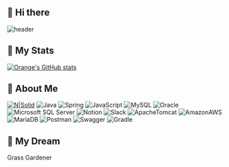 ## 👋 Hi there ##

<!--
**orange601/orange601** is a ✨ _special_ ✨ repository because its `README.md` (this file) appears on your GitHub profile.

Here are some ideas to get you started:
- 🔭 I’m currently working on ...
- 🌱 I’m currently learning ...
- 👯 I’m looking to collaborate on ...
- 🤔 I’m looking for help with ...
- 💬 Ask me about ...
- 📫 How to reach me: ...
- 😄 Pronouns: ...
- ⚡ Fun fact: ...

- 라벨 예제 )
  ![N|Solid](https://img.shields.io/static/v1?label=label&message=message&color=green)
  ![Tech](https://img.shields.io/badge/Tech%20Blog-11B48A?style=flat-square&logo=Vimeo&logoColor=white&link=https://velog.io/@new_wisdom/)

-->
![header](https://capsule-render.vercel.app/api?type=waving&color=gradient&text=%Hey!%20&height=230&fontSize=50&textBg=true&animation=twinkling)

## &#128640; My Stats ##
[![Orange's GitHub stats](https://github-readme-stats.vercel.app/api?username=orange601)](https://github.com/orange601/orange601)

## &#128587; About Me ##
[![N|Solid](https://img.shields.io/static/v1?label=hey&message=orange-github&color=orange)](https://github.com/orange601/orange601)
![Java](https://img.shields.io/badge/%20JAVA%20-007396?style=flat-square&logo=Java&logoColor=white)
![Spring](https://img.shields.io/badge/%20Springboot%20-6DB33F?style=flat-square&logo=Spring&logoColor=white)
![JavaScript](https://img.shields.io/badge/%20JavaScript%20-F7DF1E?style=flat-square&logo=JavaScript&logoColor=white)
![MySQL](https://img.shields.io/badge/%20MySQL%20-4479A1?style=flat-square&logo=MySQL&logoColor=white)
![Oracle](https://img.shields.io/badge/%20Oracle%20-F80000?style=flat-square&logo=Oracle&logoColor=white)
![Microsoft SQL Server](https://img.shields.io/badge/%20MicrosoftSQLServer%20-CC2927?style=flat-square&logo=MicrosoftSQLServer&logoColor=white)
![Notion](https://img.shields.io/badge/%20Notion%20-000000?style=flat-square&logo=Notion&logoColor=white)
![Slack](https://img.shields.io/badge/%20Slack%20-4A154B?style=flat-square&logo=Slack&logoColor=white)
![ApacheTomcat](https://img.shields.io/badge/%20ApacheTomcat%20-F8DC75?style=flat-square&logo=ApacheTomcat&logoColor=000000)
![AmazonAWS](https://img.shields.io/badge/%20AmazonAWS%20-232F3E?style=flat-square&logo=AmazonAWS&logoColor=white)
![MariaDB](https://img.shields.io/badge/%20MariaDB%20-003545?style=flat-square&logo=MariaDB&logoColor=white)
![Postman](https://img.shields.io/badge/%20Postman%20-FF6C37?style=flat-square&logo=Postman&logoColor=white)
![Swagger](https://img.shields.io/badge/%20Swagger%20-85EA2D?style=flat-square&logo=Swagger&logoColor=white)
![Gradle](https://img.shields.io/badge/%20Gradle%20-02303A?style=flat-square&logo=Gradle&logoColor=white)

## &#127775; My Dream ##
Grass Gardener
